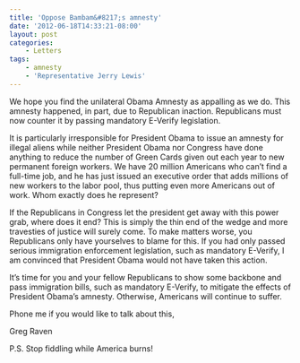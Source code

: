 ```yaml
---
title: 'Oppose Bambam&#8217;s amnesty'
date: '2012-06-18T14:33:21-08:00'
layout: post
categories:
    - Letters
tags:
    - amnesty
    - 'Representative Jerry Lewis'
---
```


We hope you find the unilateral Obama Amnesty as appalling as we do. This amnesty happened, in part, due to Republican inaction. Republicans must now counter it by passing mandatory E-Verify legislation.  
  
It is particularly irresponsible for President Obama to issue an amnesty for illegal aliens while neither President Obama nor Congress have done anything to reduce the number of Green Cards given out each year to new permanent foreign workers. We have 20 million Americans who can’t find a full-time job, and he has just issued an executive order that adds millions of new workers to the labor pool, thus putting even more Americans out of work. Whom exactly does he represent?

If the Republicans in Congress let the president get away with this power grab, where does it end? This is simply the thin end of the wedge and more travesties of justice will surely come. To make matters worse, you Republicans only have yourselves to blame for this. If you had only passed serious immigration enforcement legislation, such as mandatory E-Verify, I am convinced that President Obama would not have taken this action.

It’s time for you and your fellow Republicans to show some backbone and pass immigration bills, such as mandatory E-Verify, to mitigate the effects of President Obama’s amnesty. Otherwise, Americans will continue to suffer.

Phone me if you would like to talk about this,

Greg Raven

P.S. Stop fiddling while America burns!